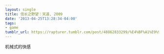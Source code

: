```yaml
---
layout: single
title: 信长之野望：天道, 2009
date: '2013-04-25T13:28:34-04:00'
tags:
- game
tumblr_url: https://rapturer.tumblr.com/post/48862833299/%E4%BF%A1%E9%95%BF%E4%B9%8B%E9%87%8E%E6%9C%9B%E5%A4%A9%E9%81%93-2009
---
```

机械式的快感

